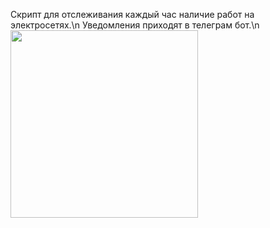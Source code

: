 Скрипт для отслеживания каждый час наличие работ на электросетях.\n
Уведомления приходят в телеграм бот.\n
<img src="https://github.com/user-attachments/assets/47dc6beb-ffa1-44b6-b60f-4ff3cd8ccee2"  width="300">

